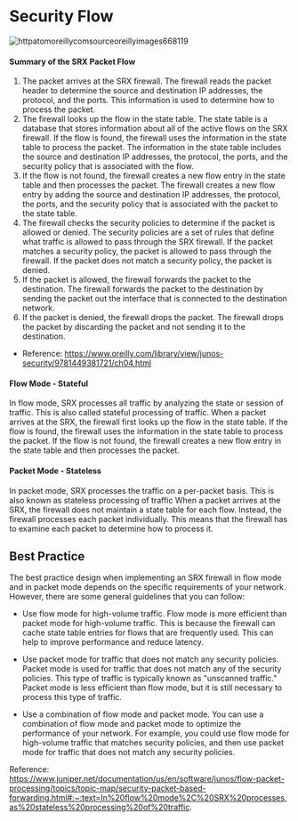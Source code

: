 # Security Flow
![httpatomoreillycomsourceoreillyimages668119](https://github.com/paulinoprojects/JuniperSRX/assets/111991325/6856ee88-72d8-46e8-9184-19c85f5f4aab)
#### Summary of the SRX Packet Flow 
  1. The packet arrives at the SRX firewall. The firewall reads the packet header to determine the source and destination IP addresses, the protocol, and the ports. This information is used to determine how to process the packet.
  2. The firewall looks up the flow in the state table. The state table is a database that stores information about all of the active flows on the SRX firewall. If the flow is found, the firewall uses the information in the state table to process the packet. The information in the state table includes the source and destination IP addresses, the protocol, the ports, and the security policy that is associated with the flow.
  3. If the flow is not found, the firewall creates a new flow entry in the state table and then processes the packet. The firewall creates a new flow entry by adding the source and destination IP addresses, the protocol, the ports, and the security policy that is associated with the packet to the state table.
  4. The firewall checks the security policies to determine if the packet is allowed or denied. The security policies are a set of rules that define what traffic is allowed to pass through the SRX firewall. If the packet matches a security policy, the packet is allowed to pass through the firewall. If the packet does not match a security policy, the packet is denied.
  5. If the packet is allowed, the firewall forwards the packet to the destination. The firewall forwards the packet to the destination by sending the packet out the interface that is connected to the destination network.
  6. If the packet is denied, the firewall drops the packet. The firewall drops the packet by discarding the packet and not sending it to the destination.
- Reference: https://www.oreilly.com/library/view/junos-security/9781449381721/ch04.html

#### Flow Mode - Stateful 
In flow mode, SRX processes all traffic by analyzing the state or session of traffic. This is also called stateful processing of traffic. 
When a packet arrives at the SRX, the firewall first looks up the flow in the state table. If the flow is found, the firewall uses the information in the state table to process the packet. If the flow is not found, the firewall creates a new flow entry in the state table and then processes the packet.

#### Packet Mode - Stateless
In packet mode, SRX processes the traffic on a per-packet basis. This is also known as stateless processing of traffic
When a packet arrives at the SRX, the firewall does not maintain a state table for each flow. Instead, the firewall processes each packet individually. This means that the firewall has to examine each packet to determine how to process it.

## Best Practice
The best practice design when implementing an SRX firewall in flow mode and in packet mode depends on the specific requirements of your network. However, there are some general guidelines that you can follow:

- Use flow mode for high-volume traffic. Flow mode is more efficient than packet mode for high-volume traffic. This is because the firewall can cache state table entries for flows that are frequently used. This can help to improve performance and reduce latency.

- Use packet mode for traffic that does not match any security policies. Packet mode is used for traffic that does not match any of the security policies. This type of traffic is typically known as "unscanned traffic." Packet mode is less efficient than flow mode, but it is still necessary to process this type of traffic.

- Use a combination of flow mode and packet mode. You can use a combination of flow mode and packet mode to optimize the performance of your network. For example, you could use flow mode for high-volume traffic that matches security policies, and then use packet mode for traffic that does not match any security policies.


Reference: https://www.juniper.net/documentation/us/en/software/junos/flow-packet-processing/topics/topic-map/security-packet-based-forwarding.html#:~:text=In%20flow%20mode%2C%20SRX%20processes,as%20stateless%20processing%20of%20traffic.

